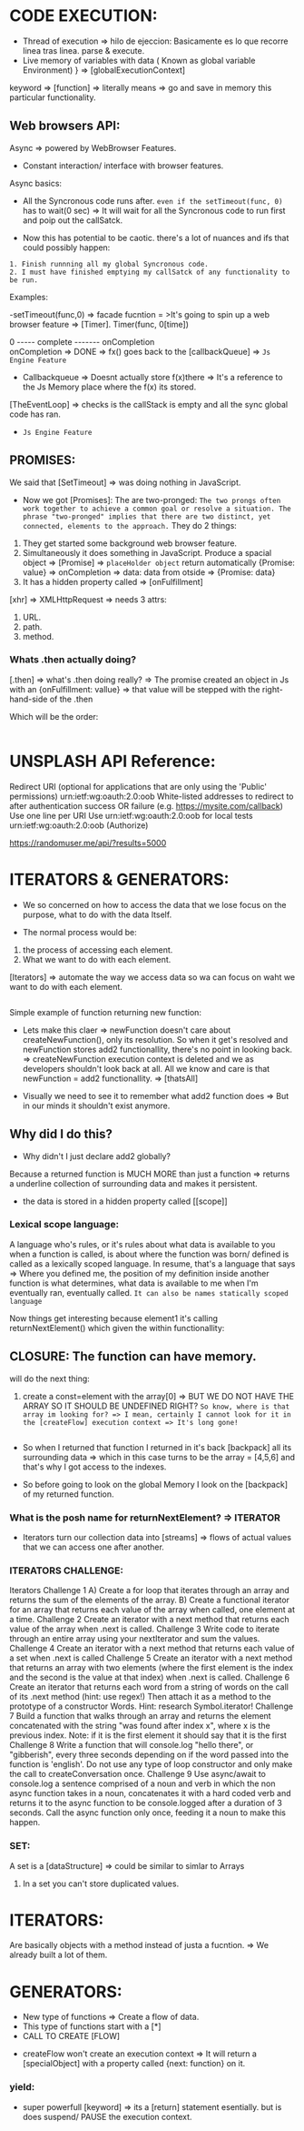 # CODE EXECUTION: 
[ExecutionContext]: {
- Thread of execution => hilo de ejeccion:
Basicamente es lo que recorre linea tras linea. parse & execute. 
- Live memory of variables with data ( Known as global variable Environment) 
} => [globalExecutionContext]

keyword => [function] => literally means => go and save in memory this particular functionality. 

## Web browsers API:
Async => powered by WebBrowser Features.
- Constant interaction/ interface with browser features.

Async basics: 
- All the Syncronous code runs after. `even if the setTimeout(func, 0)` has to wait(0 sec) => It will wait for all the Syncronous code to run first and poip out the callSatck.


- Now this has potential to be caotic. there's a lot of nuances and ifs that could possibly happen:
``` We need really Strict Rules to define where/When do the Async code return to Js. 
1. Finish runnning all my global Syncronous code.
2. I must have finished emptying my callSatck of any functionality to be run.
```
Examples: 

-setTimeout(func,0) => facade fucntion = >It's going to spin up a web browser feature => [Timer].
Timer(func, 0[time])

0 ----- complete ------- onCompletion  
onCompletion => DONE => fx() goes back to the [callbackQueue] => `Js Engine Feature`
- Callbackqueue => Doesnt actually store f(x)there => It's a reference to the Js Memory place where the f(x) its stored.

[TheEventLoop] => checks is the callStack is empty and all the sync global code has ran.  
- `Js Engine Feature`

## PROMISES: 
 We said that [SetTimeout] => was doing nothing in JavaScript.
 - Now we got [Promises]: The are two-pronged: `The two prongs often work together to achieve a common goal or resolve a situation. The phrase "two-pronged" implies that there are two distinct, yet connected, elements to the approach.`
 They do 2 things: 
 1. They get started some background web browser feature.
 2. Simultaneously it does something in JavaScript.  Produce a spacial object => [Promise] => `placeHolder object` return automatically
 {Promise: value} => onCompletion => data: data from otside => {Promise: data}
 3. It has a hidden property called => [onFulfillment] 

 [xhr] => XMLHttpRequest => needs 3 attrs: 
 1. URL. 
 2. path.
 3. method. 

 <script>
import axios from "axios"

const res = axios.get('https://randomuser.me/api/?results=2')
.then(console.log(res.data))
//console.log(futureData) // => Promise { <pending> }  value: undefined  hiddenProp = onFullfillment:[f(x)] => the trigger automatically after value gets populated with whatever comes from the request

function display(data){
    console.log(data);
};
futureData.then(display)
 </script>

### Whats .then actually doing? 
 [.then] => what's .then doing really? => The promise created an object in Js with an {onFulfillment: vallue} => that value will be stepped with the right-hand-side of the .then 

 Which will be the order: 
  <script>
import axios from "axios"

let results 
 axios.get('https://randomuser.me/api/')
.then(res => console.log(res.data.results[0].gender))
 // => Promise { <pending> }  value: undefined  hiddenProp = onFullfillment:[f(x)] => the trigger automatically after value gets populated with whatever comes from the request


setTimeout(printHello, 1000)

console.log('Me First'); // First to come out. 

//order:
// 1) Me first! => codigo sincrono.
// 2) Promise.then => Promise it's a 2 pronged facade function that's generates a js Object. => MicroTask Queue.
// 3) setTimeout(function() {) => Nothing happens in js => All the work is done in the Browser. => Callback Queue.
</script>

``` The EventLoop priorityze the MicroTask Queue. 
```

# UNSPLASH API Reference:
Redirect URI
(optional for applications that are only using the 'Public' permissions)
urn:ietf:wg:oauth:2.0:oob
White-listed addresses to redirect to after authentication success OR failure (e.g. https://mysite.com/callback)
Use one line per URI
Use urn:ietf:wg:oauth:2.0:oob for local tests
urn:ietf:wg:oauth:2.0:oob (Authorize)

https://randomuser.me/api/?results=5000

# ITERATORS & GENERATORS: 
- We so concerned on how to access the data that we lose focus on the purpose, what to do with the data Itself. 

- The normal process would be: 
1. the process of accessing each element.
2. What we want to do with each element.

[Iterators] => automate the way we access data so wa can focus on waht we want to do with each element.

``` It all starts returning a fucncton from a function => perhaps like all the most elegant things in Js (functional programmers would be pleased by mey claim)
```
Simple example of function returning new function: 
 <script>
function createNewFunction(){
    function add2(num) {
        return num + 2;
    }
    return add2
}

const newFunction = createNewFunction()

const result = newFunction(3)
 </script>

 - Lets make this claer => newFunction doesn't care about createNewFunction(), only its resolution. So when it  get's resolved and newFunction stores add2 functionallity, there's no point in looking back. => createNewFunction execution context is deleted and we as developers shouldn't look back at all. All we know and care is that newFunction = add2 functionallity. => [thatsAll]

 - Visually we need to see it to remember what add2 function does => But in our minds it shouldn't exist anymore.

 ## Why did I do this? 
 - Why didn't I just declare add2 globally? 

 Because a returned function is MUCH MORE than just a function => returns a underline collection of surrounding data and makes it persistent.
 - the data is stored in a hidden property called [[scope]]

### Lexical scope language:
 A language who's rules, or it's rules about what data is available to you when a function is called, is about where the function was born/ defined is called as a lexically scoped language.
  In resume, that's a language that says => Where you defined me, the position of my definition inside another function is what determines, what data is available to me when I'm eventually ran, eventually called.
`It can also be names statically scoped language`

 <script>
function createFlow(array) {
    let i = 0;
    function inner(){
        const element = array[i];
        i++;
        return element;
    }
    return inner;    
};

const returnNextElement = createFlow([4,5,6]);

const element1 = returnNextElement()
const element2 = returnNextElement()
 </script> 

 Now things get interesting because element1 it's calling returnNextElement() which given the within functionallity:

 <script>
  function inner(){
        const element = array[i];
        i++;
        return element;
    }
 </script>

## CLOSURE: The function can have memory. 

 will do the next thing: 
 
1. create a const=element with the array[0] => BUT WE DO NOT HAVE THE ARRAY SO IT SHOULD BE UNDEFINED RIGHT?
 `So know, where is that array im looking for? => I mean, certainly I cannot look for it in the [createFlow] execution context => It's long gone! `
``` results that as soon as I defined inner() function inside createFlow() function I got a bond to all the surrounding live memory, the surrounding data.
```
- So when I returned that function I returned in it's back [backpack] all its surrounding data => which in this case turns to be the array = [4,5,6] and that's why I got access to the indexes.

- So before going to look on the global Memory I look on the [backpack] of my returned function.

### What is the posh name for returnNextElement? => ITERATOR
- Iterators turn our collection data into [streams] => flows of actual values that we can access one after another. 

### ITERATORS CHALLENGE: 

Iterators
Challenge 1
A) Create a for loop that iterates through an array and returns the sum of the elements of the array.
B) Create a functional iterator for an array that returns each value of the array when called, one element at a time.
Challenge 2
Create an iterator with a next method that returns each value of the array when .next is called.
Challenge 3
Write code to iterate through an entire array using your nextIterator and sum the values.
Challenge 4
Create an iterator with a next method that returns each value of a set when .next is called
Challenge 5
Create an iterator with a next method that returns an array with two elements (where the first element is the index and the second is the value at that index) when .next is called.
Challenge 6
Create an iterator that returns each word from a string of words on the call of its .next method (hint: use regex!)
Then attach it as a method to the prototype of a constructor Words. Hint: research Symbol.iterator!
Challenge 7
Build a function that walks through an array and returns the element concatenated with the string "was found after index x", where x is the previous index.
Note: if it is the first element it should say that it is the first
Challenge 8
Write a function that will console.log "hello there", or "gibberish", every three seconds depending on if the word passed into the function is 'english'.
Do not use any type of loop constructor and only make the call to createConversation once.
Challenge 9
Use async/await to console.log a sentence comprised of a noun and verb in which the non async function takes in a noun, concatenates it with a hard coded verb and returns it to the async function to be console.logged after a duration of 3 seconds. Call the async function only once, feeding it a noun to make this happen.

### SET: 
A set is a [dataStructure] => could be similar to simlar to Arrays 
1. In a set you can't store duplicated values.

# ITERATORS: 
Are basically objects with a method instead of justa a fucntion. => We already built a lot of them.

# GENERATORS: 
- New type of functions => Create a flow of data.
- This type of functions start with a [*]
- CALL TO CREATE [FLOW]

<script>
function *createFlow(){
    yield 3
    yield 4
    yield 5
};
const returnNextElement = createFlow() // This returns a [specialObject] with a property called {next: function} on it.
const element1 = returnNextElement.next() // .next() => means execution of the method and now ya, we have a brand new EXECUTION CONTEXT.
const element2 = returnNextElement.next()

console.log(element1)
console.log(element2)
</script>

- createFlow won't create an execution context => It will return a [specialObject] with a property called {next: function} on it.

### yield:
- super powerfull [keyword] => its a [return] statement esentially. but is does suspend/ PAUSE the execution context.
